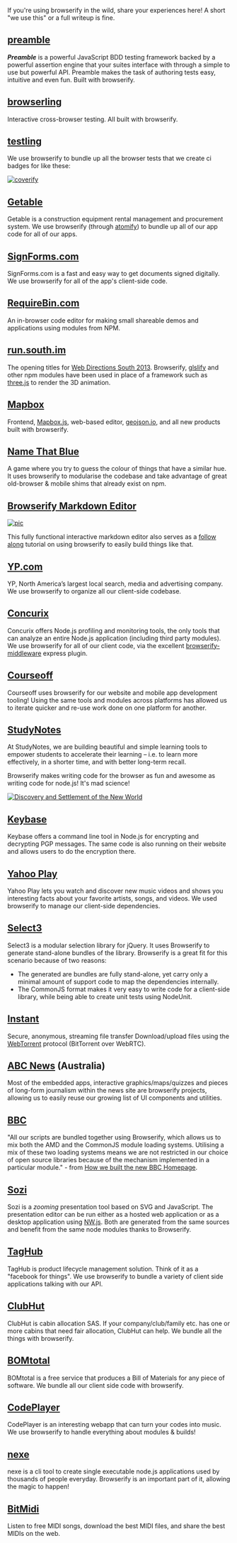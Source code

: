 If you're using browserify in the wild, share your experiences here! A short "we use this" or a full writeup is fine.

## [preamble](https://github.com/jeffschwartz/preamble)

**_Preamble_** is a powerful JavaScript BDD testing framework backed by a powerful assertion engine that your suites interface with through a simple to use but powerful API. Preamble makes the task of authoring tests easy, intuitive and even fun. Built with browserify.

## [browserling](https://browserling.com)

Interactive cross-browser testing. All built with browserify.

## [testling](https://ci.testling.com)

We use browserify to bundle up all the browser tests that we create ci badges for like these:

[![coverify](https://ci.testling.com/substack/coverify.png)](https://ci.testling.com/substack/coverify)

## [Getable](https://getable.com)

Getable is a construction equipment rental management and procurement system. We use browserify (through [atomify](http://github.com/techwraith/atomify)) to bundle up all of our app code for all of our apps.

## [SignForms.com](http://signforms.com)

SignForms.com is a fast and easy way to get documents signed digitally. We use browserify for all of the app's client-side code.

## [RequireBin.com](http://requirebin.com)

An in-browser code editor for making small shareable demos and applications using modules from NPM.

## [run.south.im](http://run.south.im/)

The opening titles for [Web Directions South 2013](http://webdirections.org/wds13/). Browserify, [glslify](http://github.com/chrisdickinson/glslify) and other npm modules have been used in place of a framework such as [three.js](http://github.com/mrdoob/three.js/) to render the 3D animation.

## [Mapbox](https://www.mapbox.com/)

Frontend, [Mapbox.js](https://www.mapbox.com/mapbox.js/), web-based editor, [geojson.io](http://geojson.io/), and all new products built with browserify.

## [Name That Blue](http://namethatblue.com/)

A game where you try to guess the colour of things that have a similar hue. It uses browserify to modularise the codebase and take advantage of great old-browser & mobile shims that already exist on npm.

## [Browserify Markdown Editor](http://thlorenz.github.io/browserify-markdown-editor/)

[![pic](https://github.com/thlorenz/browserify-markdown-editor/raw/master/assets/small-view.png)](http://thlorenz.github.io/browserify-markdown-editor/)

This fully functional interactive markdown editor also serves as a [follow along](https://github.com/thlorenz/browserify-markdown-editor/blob/master/CHANGELOG.md) tutorial on using browserify to easily build things like that.

## [YP.com](http://yp.com)

YP, North America’s largest local search, media and advertising company. We use browserify to organize all our client-side codebase.

## [Concurix](https://concurix.com)

Concurix offers Node.js profiling and monitoring tools, the only tools that can analyze an entire Node.js application (including third party modules).  We use browserify for all of our client code, via the excellent [browserify-middleware](https://github.com/ForbesLindesay/browserify-middleware) express plugin.  

## [Courseoff](https://courseoff.com)

Courseoff uses browserify for our website and mobile app development tooling! Using the same tools and modules across platforms has allowed us to iterate quicker and re-use work done on one platform for another.

## [StudyNotes](http://www.apstudynotes.org)

At StudyNotes, we are building beautiful and simple learning tools to empower students to accelerate their learning – i.e. to learn more effectively, in a shorter time, and with better long-term recall.

Browserify makes writing code for the browser as fun and awesome as writing code for node.js! It's mad science!

[![Discovery and Settlement of the New World](http://www.apstudynotes.org/images/studynotes.png)](http://www.apstudynotes.org/us-history/topics/discovery-and-settlement-of-the-new-world/)

## [Keybase](https://keybase.io/)

Keybase offers a command line tool in Node.js for encrypting and decrypting PGP messages. The same code is also running on their website and allows users to do the encryption there.

## [Yahoo Play](https://screen.yahoo.com/play/)

Yahoo Play lets you watch and discover new music videos and shows you interesting facts about your favorite artists, songs, and videos. We used browserify to manage our client-side dependencies.

## [Select3](https://github.com/arendjr/select3/)

Select3 is a modular selection library for jQuery. It uses Browserify to generate stand-alone bundles of the library. Browserify is a great fit for this scenario because of two reasons:

 * The generated are bundles are fully stand-alone, yet carry only a minimal amount of support code to map the dependencies internally.
 * The CommonJS format makes it very easy to write code for a client-side library, while being able to create unit tests using NodeUnit.

## [Instant](https://instant.io)

Secure, anonymous, streaming file transfer Download/upload files using the [WebTorrent](https://webtorrent.io) protocol (BitTorrent over WebRTC).

## [ABC News](http://www.abc.net.au/news) (Australia)

Most of the embedded apps, interactive graphics/maps/quizzes and pieces of long-form journalism within the news site are browserify projects, allowing us to easily reuse our growing list of UI components and utilities.

## [BBC](http://www.bbc.co.uk/blogs/internet/entries/47a96d23-ae04-444e-808f-678e6809765d)

"All our scripts are bundled together using Browserify, which allows us to mix both the AMD and the CommonJS module loading systems. Utilising a mix of these two loading systems means we are not restricted in our choice of open source libraries because of the mechanism implemented in a particular module." - from [How we built the new BBC Homepage](http://www.bbc.co.uk/blogs/internet/entries/47a96d23-ae04-444e-808f-678e6809765d).

## [Sozi](http://sozi.baierouge.fr)

Sozi is a *zooming* presentation tool based on SVG and JavaScript.
The presentation editor can be run either as a hosted web application or as a desktop application using [NW.js](http://nwjs.io/). Both are generated from the same sources and benefit from the same node modules thanks to Browserify.

## [TagHub](https://www.taghub.net)

TagHub is product lifecycle management solution. Think of it as a "facebook for things". We use browserify to bundle a variety of client side applications talking with our API.

## [ClubHut](https://clubhut.co)

ClubHut is cabin allocation SAS. If your company/club/family etc. has one or more cabins that need fair allocation, ClubHut can help. We bundle all the things with browserify.

## [BOMtotal](http://www.bomtotal.com)

BOMtotal is a free service that produces a Bill of Materials for any piece of software. We bundle all our client side code with browserify.

## [CodePlayer](http://jcppman.github.io/code-player)

CodePlayer is an interesting webapp that can turn your codes into music. We use browserify to handle everything about modules & builds!

## [nexe](https://github.com/jaredallard)

nexe is a cli tool to create single executable node.js applications used by thousands of people everyday.
Browserify is an important part of it, allowing the magic to happen!

## [BitMidi](https://bitmidi.com)

Listen to free MIDI songs, download the best MIDI files, and share the best MIDIs on the web.